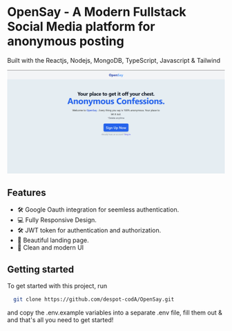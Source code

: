 # OpenSay - A Modern Fullstack Social Media platform for anonymous posting

Built with the Reactjs, Nodejs, MongoDB, TypeScript, Javascript & Tailwind

![Project Image](https://github.com/despot-codA/OpenSay/blob/main/Client/public/Screenshot_LandingPage.png)


## Features
- 🛠️ Google Oauth integration for seemless authentication.
- 💻 Fully Responsive Design.
- 🛠️ JWT token for authentication and authorization.
- 🎨 Beautiful landing page.
- 🌟 Clean and modern UI

## Getting started

To get started with this project, run

```bash
  git clone https://github.com/despot-codA/OpenSay.git
```

and copy the .env.example variables into a separate .env file, fill them out & and that's all you need to get started!

